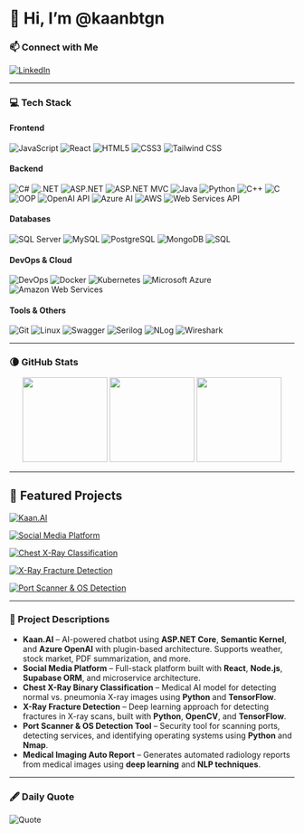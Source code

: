 # 👋 Hi, I’m @kaanbtgn

### 📫 Connect with Me  
[![LinkedIn](https://img.shields.io/badge/-LinkedIn-0077B5?style=flat-square&logo=linkedin&logoColor=white)](https://www.linkedin.com/in/kaanbitgin/)

---

### 💻 Tech Stack

#### **Frontend**
![JavaScript](https://img.shields.io/badge/-JavaScript-F7DF1E?style=flat-square&logo=javascript&logoColor=black)
![React](https://img.shields.io/badge/-React-61DAFB?style=flat-square&logo=react&logoColor=black)
![HTML5](https://img.shields.io/badge/-HTML5-E34F26?style=flat-square&logo=html5&logoColor=white)
![CSS3](https://img.shields.io/badge/-CSS3-1572B6?style=flat-square&logo=css3&logoColor=white)
![Tailwind CSS](https://img.shields.io/badge/-TailwindCSS-38B2AC?style=flat-square&logo=tailwind-css&logoColor=white)

#### **Backend**
![C#](https://img.shields.io/badge/-C%23-239120?style=flat-square&logo=c-sharp&logoColor=white)
![.NET](https://img.shields.io/badge/-.NET-512BD4?style=flat-square&logo=dotnet&logoColor=white)
![ASP.NET](https://img.shields.io/badge/-ASP.NET-512BD4?style=flat-square&logo=dotnet&logoColor=white)
![ASP.NET MVC](https://img.shields.io/badge/-ASP.NET%20MVC-512BD4?style=flat-square&logo=dotnet&logoColor=white)
![Java](https://img.shields.io/badge/-Java-007396?style=flat-square&logo=java&logoColor=white)
![Python](https://img.shields.io/badge/-Python-3776AB?style=flat-square&logo=python&logoColor=white)
![C++](https://img.shields.io/badge/-C++-00599C?style=flat-square&logo=c%2B%2B&logoColor=white)
![C](https://img.shields.io/badge/-C-A8B9CC?style=flat-square&logo=c&logoColor=black)
![OOP](https://img.shields.io/badge/-OOP-FF6F00?style=flat-square&logo=object-group&logoColor=white)
![OpenAI API](https://img.shields.io/badge/-OpenAI%20API-412991?style=flat-square&logo=openai&logoColor=white)
![Azure AI](https://img.shields.io/badge/-Azure%20AI-0078D4?style=flat-square&logo=microsoft-azure&logoColor=white)
![AWS](https://img.shields.io/badge/-AWS-232F3E?style=flat-square&logo=amazon-aws&logoColor=white)
![Web Services API](https://img.shields.io/badge/-Web%20Services%20API-005571?style=flat-square&logo=web&logoColor=white)

#### **Databases**
![SQL Server](https://img.shields.io/badge/-Microsoft%20SQL%20Server-CC2927?style=flat-square&logo=microsoft-sql-server&logoColor=white)
![MySQL](https://img.shields.io/badge/-MySQL-4479A1?style=flat-square&logo=mysql&logoColor=white)
![PostgreSQL](https://img.shields.io/badge/-PostgreSQL-336791?style=flat-square&logo=postgresql&logoColor=white)
![MongoDB](https://img.shields.io/badge/-MongoDB-47A248?style=flat-square&logo=mongodb&logoColor=white)
![SQL](https://img.shields.io/badge/-SQL-003B57?style=flat-square&logo=database&logoColor=white)

#### **DevOps & Cloud**
![DevOps](https://img.shields.io/badge/-DevOps-FF6F00?style=flat-square&logo=dev.to&logoColor=white)
![Docker](https://img.shields.io/badge/-Docker-2496ED?style=flat-square&logo=docker&logoColor=white)
![Kubernetes](https://img.shields.io/badge/-Kubernetes-326CE5?style=flat-square&logo=kubernetes&logoColor=white)
![Microsoft Azure](https://img.shields.io/badge/-Microsoft%20Azure-0078D4?style=flat-square&logo=microsoft-azure&logoColor=white)
![Amazon Web Services](https://img.shields.io/badge/-AWS-232F3E?style=flat-square&logo=amazon-aws&logoColor=white)

#### **Tools & Others**
![Git](https://img.shields.io/badge/-Git-F05032?style=flat-square&logo=git&logoColor=white)
![Linux](https://img.shields.io/badge/-Linux-FCC624?style=flat-square&logo=linux&logoColor=black)
![Swagger](https://img.shields.io/badge/-Swagger-85EA2D?style=flat-square&logo=swagger&logoColor=black)
![Serilog](https://img.shields.io/badge/-Serilog-1C1E24?style=flat-square&logo=.net&logoColor=white)
![NLog](https://img.shields.io/badge/-NLog-512BD4?style=flat-square&logo=.net&logoColor=white)
![Wireshark](https://img.shields.io/badge/-Wireshark-1679A7?style=flat-square&logo=wireshark&logoColor=white)

---

### 🌘 GitHub Stats

<div align="center">
  <img height="150em" src="https://github-readme-stats.vercel.app/api?username=kaanbtgn&theme=cobalt&show_icons=true&hide_border=true&count_private=true"/>
  <img height="150em" src="https://github-readme-streak-stats.herokuapp.com/?user=kaanbtgn&theme=dracula&hide_border=true"/>
  <img height="150em" src="https://github-readme-stats.vercel.app/api/top-langs/?username=kaanbtgn&theme=tokyonight&show_icons=true&hide_border=true&layout=compact"/>
</div>

---
## 🚀 Featured Projects

<!-- ÇALIŞAN KARTLAR (public & doğru repo adı) -->
[![Kaan.AI](https://github-readme-stats.vercel.app/api/pin/?username=kaanbtgn&repo=KaanAI&theme=tokyonight&cache_seconds=86400&show_owner=false)](https://github.com/kaanbtgn/KaanAI)

<!-- ÖRNEK: KARTI ÇALIŞMAYANLAR İÇİN BADGE FALLBACK -->
[![Social Media Platform](https://img.shields.io/badge/Social%20Media%20Platform-repo-181717?logo=github)](https://github.com/kaanbtgn/RedditClone)
  
[![Chest X-Ray Classification](https://github-readme-stats.vercel.app/api/pin/?username=kaanbtgn&repo=Chest-X-Ray-Binary-Classification&theme=tokyonight&cache_seconds=86400&show_owner=false)](https://github.com/kaanbtgn/Chest-X-Ray-Binary-Classification)

<!-- ÖRNEK: Private ya da adı uyuşmayan repo için fallback -->
[![X-Ray Fracture Detection](https://img.shields.io/badge/X--Ray%20Fracture%20Detection-repo-181717?logo=github)](https://github.com/kaanbtgn/x_ray_fracture_detection)

[![Port Scanner & OS Detection](https://img.shields.io/badge/Port%20Scanner%20%26%20OS%20Detection-repo-181717?logo=github)](https://github.com/kaanbtgn/PortScanner-OS-Detection)

---
### 📌 Project Descriptions

- **Kaan.AI** – AI-powered chatbot using **ASP.NET Core**, **Semantic Kernel**, and **Azure OpenAI** with plugin-based architecture. Supports weather, stock market, PDF summarization, and more.  
- **Social Media Platform** – Full-stack platform built with **React**, **Node.js**, **Supabase ORM**, and microservice architecture.  
- **Chest X-Ray Binary Classification** – Medical AI model for detecting normal vs. pneumonia X-ray images using **Python** and **TensorFlow**.  
- **X-Ray Fracture Detection** – Deep learning approach for detecting fractures in X-ray scans, built with **Python**, **OpenCV**, and **TensorFlow**.  
- **Port Scanner & OS Detection Tool** – Security tool for scanning ports, detecting services, and identifying operating systems using **Python** and **Nmap**.  
- **Medical Imaging Auto Report** – Generates automated radiology reports from medical images using **deep learning** and **NLP techniques**.

---

### 🖋️ Daily Quote

![Quote](https://github-readme-quotes-bay.vercel.app/quote?theme=dracula&layout=socrates&font=Redressed)
